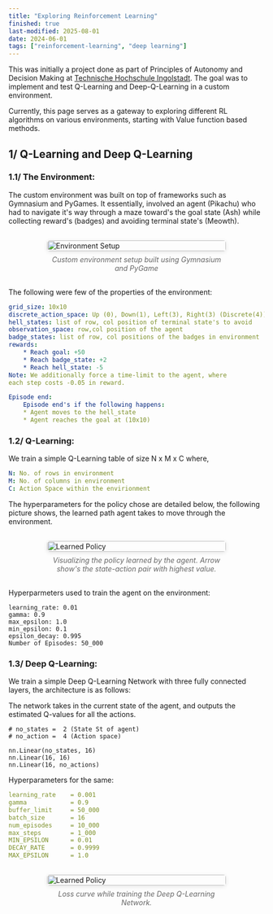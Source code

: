 ```yaml
---
title: "Exploring Reinforcement Learning" 
finished: true 
last-modified: 2025-08-01
date: 2024-06-01
tags: ["reinforcement-learning", "deep learning"]
---
```


This was initially a project done as part of Principles of Autonomy and Decision Making at [Technische Hochschule Ingolstadt](https://www.thi.de/). The goal was to implement and test Q-Learning and Deep-Q-Learning in a custom environment.

Currently, this page serves as a gateway to exploring different RL algorithms on various environments, starting with Value function based methods.

## 1/ Q-Learning and Deep Q-Learning

### 1.1/ The Environment: 

The custom environment was built on top of frameworks such as Gymnasium and PyGames. It essentially, involved an agent (Pikachu) who had to navigate it's way through a maze toward's the goal state (Ash) while collecting reward's (badges) and avoiding terminal state's (Meowth).

<div style="display: flex; flex-direction: column; align-items: center; gap: 20px; margin: 30px 0;">
  <div style="width: 70%; max-width: 700px;">
    <figure style="margin: 0;">
      <img src="/projects/assets/RL_custom_env.png" alt="Environment Setup" style="width: 100%; height: auto; border-radius: 5px; box-shadow: 0 2px 8px rgba(0,0,0,0.1);">
      <figcaption style="text-align: center; font-style: italic; color: #666; margin-top: 8px;">
        Custom environment setup built using Gymnasium and PyGame 
      </figcaption>
    </figure>
  </div>
</div>

The following were few of the properties of the environment: 

```yml
grid_size: 10x10 
discrete_action_space: Up (0), Down(1), Left(3), Right(3) (Discrete(4)) 
hell_states: list of row, col position of terminal state's to avoid 
observation_space: row,col position of the agent 
badge_states: list of row, col positions of the badges in environment
rewards: 
    * Reach goal: +50 
    * Reach badge_state: +2  
    * Reach hell_state: -5
Note: We additionally force a time-limit to the agent, where 
each step costs -0.05 in reward. 

Episode end: 
    Episode end's if the following happens: 
    * Agent moves to the hell_state 
    * Agent reaches the goal at (10x10)
```

### 1.2/ Q-Learning:

We train a simple Q-Learning table of size N x M x C where, 

```yml
N: No. of rows in environment 
M: No. of columns in environment 
C: Action Space within the envirionment 
```

The hyperparameters for the policy chose are detailed below, the following picture shows, the learned path agent takes to move through the environment. 

<div style="display: flex; flex-direction: column; align-items: center; gap: 20px; margin: 30px 0;">
  <div style="width: 70%; max-width: 700px;">
    <figure style="margin: 0;">
      <img src="/projects/assets/Policy_Actions_visual.png" alt="Learned Policy" style="width: 100%; height: auto; border-radius: 5px; box-shadow: 0 2px 8px rgba(0,0,0,0.1);">
      <figcaption style="text-align: center; font-style: italic; color: #666; margin-top: 8px;">
        Visualizing the policy learned by the agent. Arrow show's the state-action pair with highest value.  
      </figcaption>
    </figure>
  </div>
</div>

Hyperparmeters used to train the agent on the environment: 

```
learning_rate: 0.01 
gamma: 0.9 
max_epsilon: 1.0 
min_epsilon: 0.1 
epsilon_decay: 0.995 
Number of Episodes: 50_000 
```

### 1.3/ Deep Q-Learning: 

We train a simple Deep Q-Learning Network with three fully connected layers, the architecture is as follows: 

The network takes in the current state of the agent, and outputs the estimated Q-values for all the actions. 

```
# no_states =  2 (State St of agent)
# no_action =  4 (Action space)  

nn.Linear(no_states, 16)
nn.Linear(16, 16)
nn.Linear(16, no_actions)
```

Hyperparameters for the same: 

```yml
learning_rate    = 0.001  
gamma            = 0.9    
buffer_limit     = 50_000 
batch_size       = 16     
num_episodes     = 10_000 
max_steps        = 1_000  
MIN_EPSILON      = 0.01 
DECAY_RATE       = 0.9999 
MAX_EPSILON      = 1.0 
```

<div style="display: flex; flex-direction: column; align-items: center; gap: 20px; margin: 30px 0;">
  <div style="width: 70%; max-width: 700px;">
    <figure style="margin: 0;">
      <img src="/projects/assets/DQN_training_curve.png" alt="Learned Policy" style="width: 100%; height: auto; border-radius: 5px; box-shadow: 0 2px 8px rgba(0,0,0,0.1);">
      <figcaption style="text-align: center; font-style: italic; color: #666; margin-top: 8px;">
        Loss curve while training the Deep Q-Learning Network.  
      </figcaption>
    </figure>
  </div>
</div>
